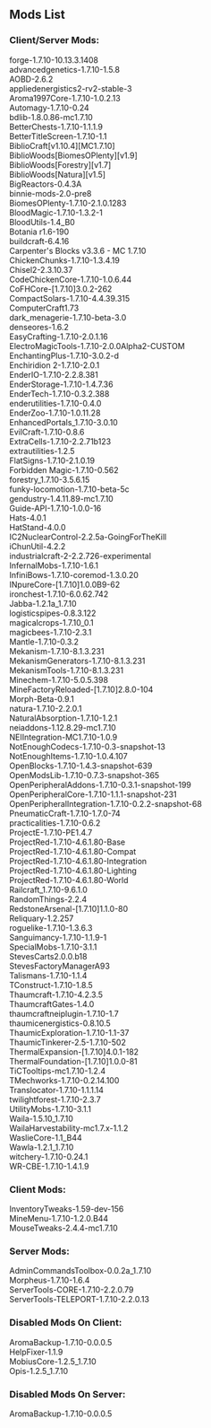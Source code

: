 ## Mods List

### Client/Server Mods:
forge-1.7.10-10.13.3.1408<br>
advancedgenetics-1.7.10-1.5.8<br>
AOBD-2.6.2<br>
appliedenergistics2-rv2-stable-3<br>
Aroma1997Core-1.7.10-1.0.2.13<br>
Automagy-1.7.10-0.24<br>
bdlib-1.8.0.86-mc1.7.10<br>
BetterChests-1.7.10-1.1.1.9<br>
BetterTitleScreen-1.7.10-1.1<br>
BiblioCraft[v1.10.4][MC1.7.10]<br>
BiblioWoods[BiomesOPlenty][v1.9]<br>
BiblioWoods[Forestry][v1.7]<br>
BiblioWoods[Natura][v1.5]<br>
BigReactors-0.4.3A<br>
binnie-mods-2.0-pre8<br>
BiomesOPlenty-1.7.10-2.1.0.1283<br>
BloodMagic-1.7.10-1.3.2-1<br>
BloodUtils-1.4_B0<br>
Botania r1.6-190<br>
buildcraft-6.4.16<br>
Carpenter's Blocks v3.3.6 - MC 1.7.10<br>
ChickenChunks-1.7.10-1.3.4.19<br>
Chisel2-2.3.10.37<br>
CodeChickenCore-1.7.10-1.0.6.44<br>
CoFHCore-[1.7.10]3.0.2-262<br>
CompactSolars-1.7.10-4.4.39.315<br>
ComputerCraft1.73<br>
dark_menagerie-1.7.10-beta-3.0<br>
denseores-1.6.2<br>
EasyCrafting-1.7.10-2.0.1.16<br>
ElectroMagicTools-1.7.10-2.0.0Alpha2-CUSTOM<br>
EnchantingPlus-1.7.10-3.0.2-d<br>
Enchiridion 2-1.7.10-2.0.1<br>
EnderIO-1.7.10-2.2.8.381<br>
EnderStorage-1.7.10-1.4.7.36<br>
EnderTech-1.7.10-0.3.2.388<br>
enderutilities-1.7.10-0.4.0<br>
EnderZoo-1.7.10-1.0.11.28<br>
EnhancedPortals_1.7.10-3.0.10<br>
EvilCraft-1.7.10-0.8.6<br>
ExtraCells-1.7.10-2.2.71b123<br>
extrautilities-1.2.5<br>
FlatSigns-1.7.10-2.1.0.19<br>
Forbidden Magic-1.7.10-0.562<br>
forestry_1.7.10-3.5.6.15<br>
funky-locomotion-1.7.10-beta-5c<br>
gendustry-1.4.11.89-mc1.7.10<br>
Guide-API-1.7.10-1.0.0-16<br>
Hats-4.0.1<br>
HatStand-4.0.0<br>
IC2NuclearControl-2.2.5a-GoingForTheKill<br>
iChunUtil-4.2.2<br>
industrialcraft-2-2.2.726-experimental<br>
InfernalMobs-1.7.10-1.6.1<br>
InfiniBows-1.7.10-coremod-1.3.0.20<br>
INpureCore-[1.7.10]1.0.0B9-62<br>
ironchest-1.7.10-6.0.62.742<br>
Jabba-1.2.1a_1.7.10<br>
logisticspipes-0.8.3.122<br>
magicalcrops-1.7.10_0.1<br>
magicbees-1.7.10-2.3.1<br>
Mantle-1.7.10-0.3.2<br>
Mekanism-1.7.10-8.1.3.231<br>
MekanismGenerators-1.7.10-8.1.3.231<br>
MekanismTools-1.7.10-8.1.3.231<br>
Minechem-1.7.10-5.0.5.398<br>
MineFactoryReloaded-[1.7.10]2.8.0-104<br>
Morph-Beta-0.9.1<br>
natura-1.7.10-2.2.0.1<br>
NaturalAbsorption-1.7.10-1.2.1<br>
neiaddons-1.12.8.29-mc1.7.10<br>
NEIIntegration-MC1.7.10-1.0.9<br>
NotEnoughCodecs-1.7.10-0.3-snapshot-13<br>
NotEnoughItems-1.7.10-1.0.4.107<br>
OpenBlocks-1.7.10-1.4.3-snapshot-639<br>
OpenModsLib-1.7.10-0.7.3-snapshot-365<br>
OpenPeripheralAddons-1.7.10-0.3.1-snapshot-199<br>
OpenPeripheralCore-1.7.10-1.1.1-snapshot-231<br>
OpenPeripheralIntegration-1.7.10-0.2.2-snapshot-68<br>
PneumaticCraft-1.7.10-1.7.0-74<br>
practicalities-1.7.10-0.6.2<br>
ProjectE-1.7.10-PE1.4.7<br>
ProjectRed-1.7.10-4.6.1.80-Base<br>
ProjectRed-1.7.10-4.6.1.80-Compat<br>
ProjectRed-1.7.10-4.6.1.80-Integration<br>
ProjectRed-1.7.10-4.6.1.80-Lighting<br>
ProjectRed-1.7.10-4.6.1.80-World<br>
Railcraft_1.7.10-9.6.1.0<br>
RandomThings-2.2.4<br>
RedstoneArsenal-[1.7.10]1.1.0-80<br>
Reliquary-1.2.257<br>
roguelike-1.7.10-1.3.6.3<br>
Sanguimancy-1.7.10-1.1.9-1<br>
SpecialMobs-1.7.10-3.1.1<br>
StevesCarts2.0.0.b18<br>
StevesFactoryManagerA93<br>
Talismans-1.7.10-1.1.4<br>
TConstruct-1.7.10-1.8.5<br>
Thaumcraft-1.7.10-4.2.3.5<br>
ThaumcraftGates-1.4.0<br>
thaumcraftneiplugin-1.7.10-1.7<br>
thaumicenergistics-0.8.10.5<br>
ThaumicExploration-1.7.10-1.1-37<br>
ThaumicTinkerer-2.5-1.7.10-502<br>
ThermalExpansion-[1.7.10]4.0.1-182<br>
ThermalFoundation-[1.7.10]1.0.0-81<br>
TiCTooltips-mc1.7.10-1.2.4<br>
TMechworks-1.7.10-0.2.14.100<br>
Translocator-1.7.10-1.1.1.14<br>
twilightforest-1.7.10-2.3.7<br>
UtilityMobs-1.7.10-3.1.1<br>
Waila-1.5.10_1.7.10<br>
WailaHarvestability-mc1.7.x-1.1.2<br>
WaslieCore-1.1_B44<br>
Wawla-1.2.1_1.7.10<br>
witchery-1.7.10-0.24.1<br>
WR-CBE-1.7.10-1.4.1.9

### Client Mods:<br>
InventoryTweaks-1.59-dev-156<br>
MineMenu-1.7.10-1.2.0.B44<br>
MouseTweaks-2.4.4-mc1.7.10

### Server Mods:<br>
AdminCommandsToolbox-0.0.2a_1.7.10<br>
Morpheus-1.7.10-1.6.4<br>
ServerTools-CORE-1.7.10-2.2.0.79<br>
ServerTools-TELEPORT-1.7.10-2.2.0.13

### Disabled Mods On Client:<br>
AromaBackup-1.7.10-0.0.0.5<br>
HelpFixer-1.1.9<br>
MobiusCore-1.2.5_1.7.10<br>
Opis-1.2.5_1.7.10

### Disabled Mods On Server:<br>
AromaBackup-1.7.10-0.0.0.5
